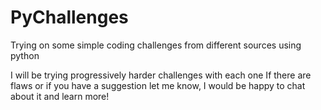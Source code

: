 # PyChallenges
Trying on some simple coding challenges from different sources using python

I will be trying progressively harder challenges with each one
If there are flaws or if you have a suggestion let me know, I would be happy to chat about it and learn more! 
